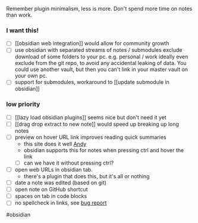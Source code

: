 Remember plugin minimalism, less is more.
Don't spend more time on notes than work.

### I want this!
- [ ] [[obsidian web integration]] would allow for community growth
- [ ] use obsidian with separated streams of notes / submodules
	exclude download of some folders to your pc. e.g. personal / work
	ideally even exclude from the git repo, to avoid any accidental leaking of data.
	You could use another vault, but then you can't link in your master vault on your own pc.
- [ ] support for submodules, workaround to [[update submodule in obsidian]]

### low priority 
- [ ] [[lazy load obsidian plugins]] seems nice but don't need it yet
- [ ] [[drag drop extract to new note]] would speed up breaking up long notes
- [ ] preview on hover URL link improves reading quick summaries
	- this site does it well [Andy](https://notes.andymatuschak.org/)
	- obsidian supports this for notes when pressing ctrl and hover the link
	- [ ] can we have it without pressing ctrl?
- [ ] open web URLs in obsidian tab. 
	- there's a plugin that does this, but it's all or nothing
- [ ] date a note was edited (based on git)
- [ ] open note on GitHub shortcut
- [ ] spaces on tab in code blocks
- [ ] no spellcheck in links, see [bug report](https://forum.obsidian.md/t/disable-spellcheck-in-urls-and-links/50118) 

#obsidian 